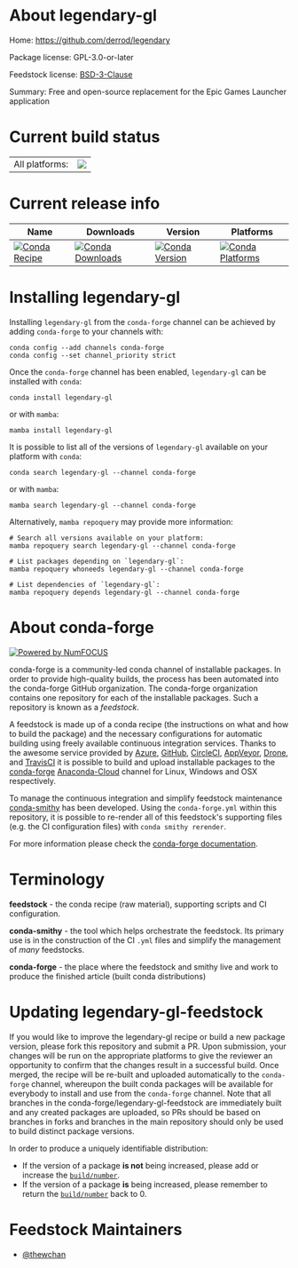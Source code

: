 About legendary-gl
==================

Home: https://github.com/derrod/legendary

Package license: GPL-3.0-or-later

Feedstock license: [BSD-3-Clause](https://github.com/conda-forge/legendary-gl-feedstock/blob/main/LICENSE.txt)

Summary: Free and open-source replacement for the Epic Games Launcher application

Current build status
====================


<table><tr><td>All platforms:</td>
    <td>
      <a href="https://dev.azure.com/conda-forge/feedstock-builds/_build/latest?definitionId=14014&branchName=main">
        <img src="https://dev.azure.com/conda-forge/feedstock-builds/_apis/build/status/legendary-gl-feedstock?branchName=main">
      </a>
    </td>
  </tr>
</table>

Current release info
====================

| Name | Downloads | Version | Platforms |
| --- | --- | --- | --- |
| [![Conda Recipe](https://img.shields.io/badge/recipe-legendary--gl-green.svg)](https://anaconda.org/conda-forge/legendary-gl) | [![Conda Downloads](https://img.shields.io/conda/dn/conda-forge/legendary-gl.svg)](https://anaconda.org/conda-forge/legendary-gl) | [![Conda Version](https://img.shields.io/conda/vn/conda-forge/legendary-gl.svg)](https://anaconda.org/conda-forge/legendary-gl) | [![Conda Platforms](https://img.shields.io/conda/pn/conda-forge/legendary-gl.svg)](https://anaconda.org/conda-forge/legendary-gl) |

Installing legendary-gl
=======================

Installing `legendary-gl` from the `conda-forge` channel can be achieved by adding `conda-forge` to your channels with:

```
conda config --add channels conda-forge
conda config --set channel_priority strict
```

Once the `conda-forge` channel has been enabled, `legendary-gl` can be installed with `conda`:

```
conda install legendary-gl
```

or with `mamba`:

```
mamba install legendary-gl
```

It is possible to list all of the versions of `legendary-gl` available on your platform with `conda`:

```
conda search legendary-gl --channel conda-forge
```

or with `mamba`:

```
mamba search legendary-gl --channel conda-forge
```

Alternatively, `mamba repoquery` may provide more information:

```
# Search all versions available on your platform:
mamba repoquery search legendary-gl --channel conda-forge

# List packages depending on `legendary-gl`:
mamba repoquery whoneeds legendary-gl --channel conda-forge

# List dependencies of `legendary-gl`:
mamba repoquery depends legendary-gl --channel conda-forge
```


About conda-forge
=================

[![Powered by
NumFOCUS](https://img.shields.io/badge/powered%20by-NumFOCUS-orange.svg?style=flat&colorA=E1523D&colorB=007D8A)](https://numfocus.org)

conda-forge is a community-led conda channel of installable packages.
In order to provide high-quality builds, the process has been automated into the
conda-forge GitHub organization. The conda-forge organization contains one repository
for each of the installable packages. Such a repository is known as a *feedstock*.

A feedstock is made up of a conda recipe (the instructions on what and how to build
the package) and the necessary configurations for automatic building using freely
available continuous integration services. Thanks to the awesome service provided by
[Azure](https://azure.microsoft.com/en-us/services/devops/), [GitHub](https://github.com/),
[CircleCI](https://circleci.com/), [AppVeyor](https://www.appveyor.com/),
[Drone](https://cloud.drone.io/welcome), and [TravisCI](https://travis-ci.com/)
it is possible to build and upload installable packages to the
[conda-forge](https://anaconda.org/conda-forge) [Anaconda-Cloud](https://anaconda.org/)
channel for Linux, Windows and OSX respectively.

To manage the continuous integration and simplify feedstock maintenance
[conda-smithy](https://github.com/conda-forge/conda-smithy) has been developed.
Using the ``conda-forge.yml`` within this repository, it is possible to re-render all of
this feedstock's supporting files (e.g. the CI configuration files) with ``conda smithy rerender``.

For more information please check the [conda-forge documentation](https://conda-forge.org/docs/).

Terminology
===========

**feedstock** - the conda recipe (raw material), supporting scripts and CI configuration.

**conda-smithy** - the tool which helps orchestrate the feedstock.
                   Its primary use is in the construction of the CI ``.yml`` files
                   and simplify the management of *many* feedstocks.

**conda-forge** - the place where the feedstock and smithy live and work to
                  produce the finished article (built conda distributions)


Updating legendary-gl-feedstock
===============================

If you would like to improve the legendary-gl recipe or build a new
package version, please fork this repository and submit a PR. Upon submission,
your changes will be run on the appropriate platforms to give the reviewer an
opportunity to confirm that the changes result in a successful build. Once
merged, the recipe will be re-built and uploaded automatically to the
`conda-forge` channel, whereupon the built conda packages will be available for
everybody to install and use from the `conda-forge` channel.
Note that all branches in the conda-forge/legendary-gl-feedstock are
immediately built and any created packages are uploaded, so PRs should be based
on branches in forks and branches in the main repository should only be used to
build distinct package versions.

In order to produce a uniquely identifiable distribution:
 * If the version of a package **is not** being increased, please add or increase
   the [``build/number``](https://docs.conda.io/projects/conda-build/en/latest/resources/define-metadata.html#build-number-and-string).
 * If the version of a package **is** being increased, please remember to return
   the [``build/number``](https://docs.conda.io/projects/conda-build/en/latest/resources/define-metadata.html#build-number-and-string)
   back to 0.

Feedstock Maintainers
=====================

* [@thewchan](https://github.com/thewchan/)

